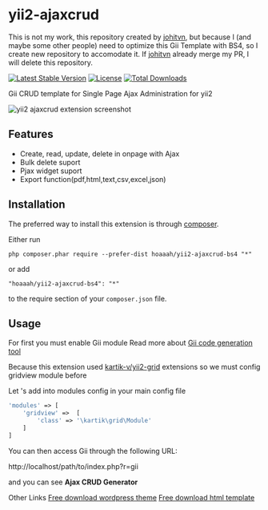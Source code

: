 yii2-ajaxcrud 
=============

This is not my work, this repository created by [johitvn](https://github.com/johnitvn/yii2-ajaxcrud), but because I (and maybe some other people) need to optimize this Gii Template with BS4, so I create new repository to accomodate it. If [johitvn](https://github.com/johnitvn/yii2-ajaxcrud) already merge my PR, I will delete this repository.

[![Latest Stable Version](https://poser.pugx.org/johnitvn/yii2-ajaxcrud/v/stable)](https://packagist.org/packages/johnitvn/yii2-ajaxcrud)
[![License](https://poser.pugx.org/johnitvn/yii2-ajaxcrud/license)](https://packagist.org/packages/johnitvn/yii2-ajaxcrud)
[![Total Downloads](https://poser.pugx.org/johnitvn/yii2-ajaxcrud/downloads)](https://packagist.org/packages/johnitvn/yii2-ajaxcrud)

Gii CRUD template for Single Page Ajax Administration for yii2 

![yii2 ajaxcrud extension screenshot](https://c1.staticflickr.com/1/330/18659931433_6e3db2461d_o.png "yii2 ajaxcrud extension screenshot")


Features
------------
+ Create, read, update, delete in onpage with Ajax
+ Bulk delete suport
+ Pjax widget suport
+ Export function(pdf,html,text,csv,excel,json)

Installation
------------

The preferred way to install this extension is through [composer](http://getcomposer.org/download/).

Either run

```
php composer.phar require --prefer-dist hoaaah/yii2-ajaxcrud-bs4 "*"
```

or add

```
"hoaaah/yii2-ajaxcrud-bs4": "*"
```

to the require section of your `composer.json` file.


Usage
-----
For first you must enable Gii module Read more about [Gii code generation tool](http://www.yiiframework.com/doc-2.0/guide-tool-gii.html)

Because this extension used [kartik-v/yii2-grid](https://github.com/kartik-v/yii2-grid) extensions so we must config gridview module before

Let 's add into modules config in your main config file
````php
'modules' => [
    'gridview' =>  [
        'class' => '\kartik\grid\Module'
    ]       
]
````

You can then access Gii through the following URL:

http://localhost/path/to/index.php?r=gii

and you can see <b>Ajax CRUD Generator</b>

Other Links
[Free download wordpress theme](https://w3deep.com/wordpress-theme/)
[Free download html template](https://w3deep.com/html-template/)
